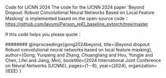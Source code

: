 Code for IJCNN 2024 <Beyond dropout: Robust convolutional neural networks based on local feature masking>
The code for the IJCNN 2024 paper 'Beyond Dropout: Robust Convolutional Neural Networks Based on Local Feature Masking' is implemented based on the open-source code： https://github.com/layumi/Person_reID_baseline_pytorch/tree/master



If this code helps you please quote：

########
@inproceedings{gong2024beyond,
  title={Beyond dropout: Robust convolutional neural networks based on local feature masking},
  author={Gong, Yunpeng and Zhang, Chuangliang and Hou, Yongjie and Chen, Lifei and Jiang, Min},
  booktitle={2024 International Joint Conference on Neural Networks (IJCNN)},
  pages={1--8},
  year={2024},
  organization={IEEE}
}
